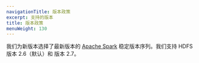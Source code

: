 ```yaml
---
navigationTitle: 版本政策
excerpt: 支持的版本
title: 版本政策
menuWeight: 130
---
```


我们为新版本选择了最新版本的 [Apache Spark](http://spark.apache.org) 稳定版本序列。我们支持 HDFS 版本 2.6（默认）和 版本 2.7。
